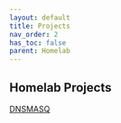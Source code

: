 ```yaml
---
layout: default
title: Projects
nav_order: 2
has_toc: false
parent: Homelab
---
```



## Homelab Projects

[DNSMASQ]()
